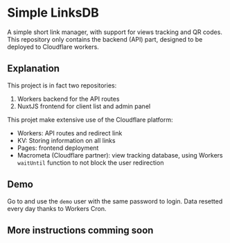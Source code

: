 # Simple LinksDB

A simple short link manager, with support for views tracking and QR codes. This repository only contains the backend (API) part, designed to be deployed to Cloudflare workers.

## Explanation

This project is in fact two repositories:

1. Workers backend for the API routes
2. NuxtJS frontend for client list and admin panel

This projet make extensive use of the Cloudflare platform:

- Workers: API routes and redirect link
- KV: Storing information on all links
- Pages: frontend deployment
- Macrometa (Cloudflare partner): view tracking database, using Workers `waitUntil` function to not block the user redirection

## Demo

Go to []() and use the `demo` user with the same password to login. Data resetted every day thanks to Workers Cron.

## More instructions comming soon